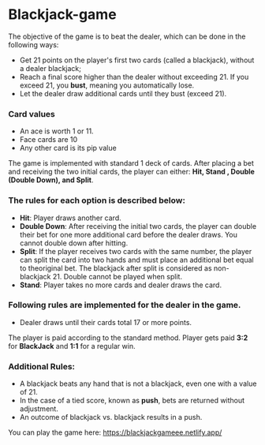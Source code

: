 # Blackjack-game

The objective of the game is to beat the dealer, which can be done in the following ways:
* Get 21 points on the player's first two cards (called a blackjack), without a dealer blackjack;
* Reach a final score higher than the dealer without exceeding 21. If you exceed 21, you **bust**, meaning you automatically lose.
* Let the dealer draw additional cards until they bust (exceed 21).

### Card values
- An ace is worth 1 or 11. 
- Face cards are 10
- Any other card is its pip value

The game is implemented with standard 1 deck of cards. After placing a bet and receiving the two initial cards, the player can either: **Hit, Stand , Double (Double Down), and Split**. 

### The rules for each option is described below:

* **Hit**: Player draws another card.
* **Double Down**: After receiving the initial two cards, the player can double their bet for one more additional card before the dealer draws. You cannot double down after hitting.
* **Split**: If the player receives two cards with the same number, the player can split the card into two hands and must place an additional bet equal to theoriginal bet. The blackjack after split is considered as non-blackjack 21. Double cannot be played when split.
* **Stand**: Player takes no more cards and dealer draws the card.

### Following rules are implemented for the dealer in the game.
* Dealer draws until their cards total 17 or more points.

The player is paid according to the standard method. Player gets paid **3:2** for **BlackJack** and **1:1** for a regular win. 

### Additional Rules:
* A blackjack beats any hand that is not a blackjack, even one with a value of 21.
* In the case of a tied score, known as **push**, bets are returned without adjustment.
* An outcome of blackjack vs. blackjack results in a push.

You can play the game here: https://blackjackgameee.netlify.app/

